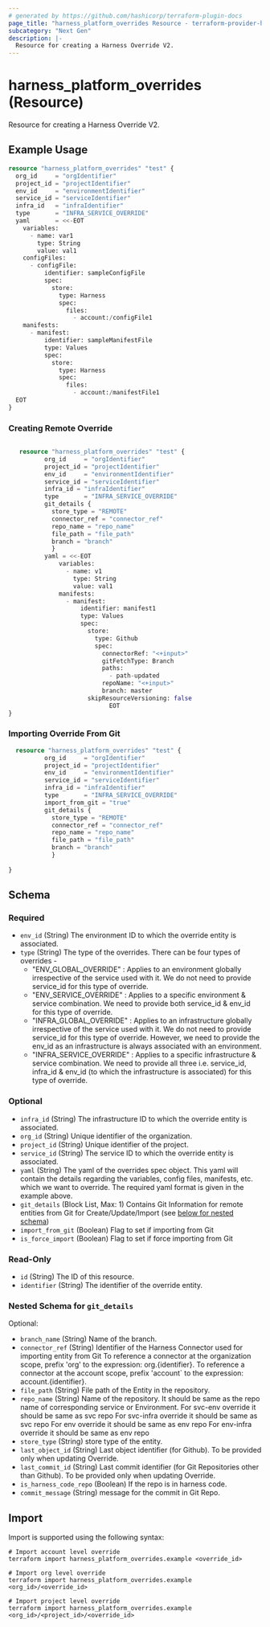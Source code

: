 ```yaml
---
# generated by https://github.com/hashicorp/terraform-plugin-docs
page_title: "harness_platform_overrides Resource - terraform-provider-harness"
subcategory: "Next Gen"
description: |-
  Resource for creating a Harness Override V2.
---
```


# harness_platform_overrides (Resource)

Resource for creating a Harness Override V2.

## Example Usage

```terraform
resource "harness_platform_overrides" "test" {
  org_id     = "orgIdentifier"
  project_id = "projectIdentifier"
  env_id     = "environmentIdentifier"
  service_id = "serviceIdentifier"
  infra_id   = "infraIdentifier"
  type       = "INFRA_SERVICE_OVERRIDE"
  yaml       = <<-EOT
    variables:
      - name: var1
        type: String
        value: val1
    configFiles:
      - configFile:
          identifier: sampleConfigFile
          spec:
            store:
              type: Harness
              spec:
                files:
                  - account:/configFile1
    manifests:
      - manifest:
          identifier: sampleManifestFile
          type: Values
          spec:
            store:
              type: Harness
              spec:
                files:
                  - account:/manifestFile1
  EOT
}
```

### Creating Remote Override
```terraform

   resource "harness_platform_overrides" "test" {
          org_id     = "orgIdentifier"
          project_id = "projectIdentifier"
          env_id     = "environmentIdentifier"
          service_id = "serviceIdentifier"
          infra_id = "infraIdentifier"
          type       = "INFRA_SERVICE_OVERRIDE"
          git_details {
            store_type = "REMOTE"
            connector_ref = "connector_ref"
            repo_name = "repo_name"
            file_path = "file_path"
            branch = "branch"
            }
          yaml = <<-EOT
              variables:
                - name: v1
                  type: String
                  value: val1
              manifests:
                - manifest:
                    identifier: manifest1
                    type: Values
                    spec:
                      store:
                        type: Github
                        spec:
                          connectorRef: "<+input>"
                          gitFetchType: Branch
                          paths:
                            - path-updated
                          repoName: "<+input>"
                          branch: master
                      skipResourceVersioning: false
                            EOT
}
```

### Importing Override From Git
```terraform
  resource "harness_platform_overrides" "test" {
          org_id     = "orgIdentifier"
          project_id = "projectIdentifier"
          env_id     = "environmentIdentifier"
          service_id = "serviceIdentifier"
          infra_id = "infraIdentifier"
          type       = "INFRA_SERVICE_OVERRIDE"
          import_from_git = "true"
          git_details {
            store_type = "REMOTE"
            connector_ref = "connector_ref"
            repo_name = "repo_name"
            file_path = "file_path"
            branch = "branch"
            }
            
}

```
<!-- schema generated by tfplugindocs -->
## Schema

### Required

- `env_id` (String) The environment ID to which the override entity is associated.
- `type` (String) The type of the overrides. There can be four types of overrides - 
  -  "ENV_GLOBAL_OVERRIDE" : Applies to an environment globally irrespective of the service used with it. We do not need to provide service_id for this type of override.  
  -  "ENV_SERVICE_OVERRIDE" : Applies to a specific environment & service combination. We need to provide both service_id & env_id for this type of override.
  -  "INFRA_GLOBAL_OVERRIDE" : Applies to an infrastructure globally irrespective of the service used with it. We do not need to provide service_id for this type of override. However, we need to provide the env_id as an infrastructure is always associated with an environment. 
  -  "INFRA_SERVICE_OVERRIDE" : Applies to a specific infrastructure & service combination. We need to provide all three i.e. service_id, infra_id & env_id (to which the infrastructure is associated) for this type of override.

### Optional

- `infra_id` (String) The infrastructure ID to which the override entity is associated.
- `org_id` (String) Unique identifier of the organization.
- `project_id` (String) Unique identifier of the project.
- `service_id` (String) The service ID to which the override entity is associated.
- `yaml` (String) The yaml of the overrides spec object. This yaml will contain the details regarding the variables, config files, manifests, etc. which we want to override. The required yaml format is given in the example above. 
- `git_details` (Block List, Max: 1) Contains Git Information for remote entities from Git for Create/Update/Import (see [below for nested schema](#nestedblock--git_details))
- `import_from_git` (Boolean) Flag to set if importing from Git
- `is_force_import` (Boolean) Flag to set if force importing from Git

### Read-Only

- `id` (String) The ID of this resource.
- `identifier` (String) The identifier of the override entity.

<a id="nestedblock--git_details"></a>
### Nested Schema for `git_details`

Optional:

- `branch_name` (String) Name of the branch.
- `connector_ref` (String) Identifier of the Harness Connector used for importing entity from Git To reference a connector at the organization scope, prefix 'org' to the expression: org.{identifier}. To reference a connector at the account scope, prefix 'account` to the expression: account.{identifier}.
- `file_path` (String) File path of the Entity in the repository.
- `repo_name` (String) Name of the repository. It should be same as the repo name of corresponding service or Environment.
    For svc-env override it should be same as svc repo 
    For svc-infra override it should be same as svc repo 
    For env override it should be same as env repo 
    For env-infra override it should be same as env repo 
- `store_type` (String) store type of the entity.
- `last_object_id` (String) Last object identifier (for Github). To be provided only when updating Override.
- `last_commit_id` (String) Last commit identifier (for Git Repositories other than Github). To be provided only when updating Override.
- `is_harness_code_repo` (Boolean) If the repo is in harness code.
- `commit_message` (String) message for the commit in Git Repo.


## Import

Import is supported using the following syntax:

```shell
# Import account level override
terraform import harness_platform_overrides.example <override_id>

# Import org level override
terraform import harness_platform_overrides.example <org_id>/<override_id>

# Import project level override
terraform import harness_platform_overrides.example <org_id>/<project_id>/<override_id>
```
